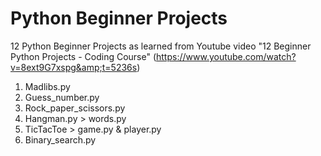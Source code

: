 # Python Beginner Projects
12 Python Beginner Projects as learned from Youtube video "12 Beginner Python Projects - Coding Course" (https://www.youtube.com/watch?v=8ext9G7xspg&amp;t=5236s)

1. Madlibs.py
2. Guess_number.py
3. Rock_paper_scissors.py
4. Hangman.py > words.py
5. TicTacToe > game.py & player.py
6. Binary_search.py
